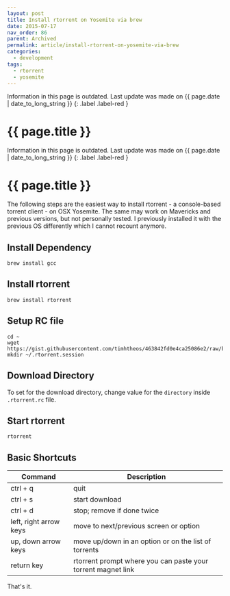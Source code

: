```yaml
---
layout: post
title: Install rtorrent on Yosemite via brew
date: 2015-07-17
nav_order: 86
parent: Archived
permalink: article/install-rtorrent-on-yosemite-via-brew
categories:
  - development
tags:
  - rtorrent
  - yosemite
---
```


Information in this page is outdated. Last update was made on {{ page.date | date_to_long_string }}
{: .label .label-red }

# {{ page.title }}

Information in this page is outdated. Last update was made on {{ page.date | date_to_long_string }}
{: .label .label-red }

# {{ page.title }}

The following steps are the easiest way to install rtorrent - a console-based torrent client - on OSX Yosemite.  The same may work on Mavericks and previous versions, but not personally tested.  I previously installed it with the previous OS differently which I cannot recount anymore.

## Install Dependency
~~~
brew install gcc
~~~

## Install rtorrent
~~~
brew install rtorrent
~~~

## Setup RC file
~~~
cd ~
wget https://gist.githubusercontent.com/timhtheos/463842fd0e4ca25086e2/raw/bf168e2c5b65fece626ec2b2d84089cd92dfe0a4/.rtorrent.rc
mkdir ~/.rtorrent.session
~~~

## Download Directory
To set for the download directory, change value for the `directory` inside `.rtorrent.rc` file.

## Start rtorrent
~~~
rtorrent
~~~

## Basic Shortcuts

| Command                 | Description
| ----------------------- | ------------------------------------------------------------ |
| ctrl + q                | quit                                                         |
| ctrl + s                | start download                                               |
| ctrl + d                | stop; remove if done twice                                   |
| left, right arrow keys  | move to next/previous screen or option                       |
| up, down arrow keys     | move up/down in an option or on the list of torrents         |
| return key              | rtorrent prompt where you can paste your torrent magnet link |

That's it.
